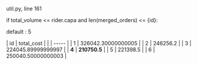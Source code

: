 util.py, line 161 

if total_volume <= rider.capa and len(merged_orders) <= {id}:

default : 5

| id | total_cost |
|  | ----- |
| 1 | 326042.30000000005 |
| 2 | 246256.2 |
| 3 | 224045.89999999997 |
| __4__ | __210750.5__ |
| 5 | 221398.5 |
| 6 | 250040.50000000003 |
